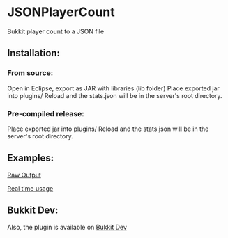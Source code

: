 # JSONPlayerCount
Bukkit player count to a JSON file

## Installation:
### From source:
Open in Eclipse, export as JAR with libraries (lib folder)
Place exported jar into plugins/
Reload and the stats.json will be in the server's root directory.
### Pre-compiled release:
Place exported jar into plugins/
Reload and the stats.json will be in the server's root directory.

## Examples:
[Raw Output](http://128keaton.com/applecider/players.php)

[Real time usage](http://128keaton.com/applecider/)

## Bukkit Dev:
Also, the plugin is available on [Bukkit Dev](JSONPlayercounter)
